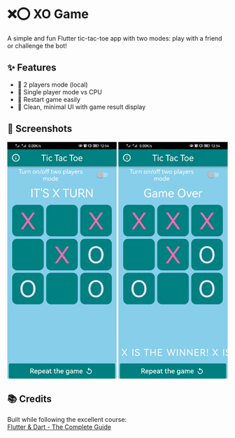 # ❌⭕ XO Game

A simple and fun Flutter tic-tac-toe app with two modes: play with a friend or challenge the bot!

## ✨ Features

- 👥 2 players mode (local)
- 🤖 Single player mode vs CPU
- 🔁 Restart game easily
- 🎨 Clean, minimal UI with game result display

## 📸 Screenshots

<div align="center">
  <img src="screenshots/1.jpg" width="250"/>
  <img src="screenshots/2.jpg" width="250"/>
</div>

## 📚 Credits

Built while following the excellent course:  
[Flutter & Dart - The Complete Guide](https://www.udemy.com/course/fluttercourse/)

